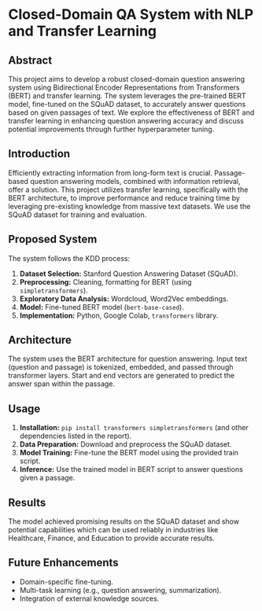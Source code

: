 # Closed-Domain QA System with NLP and Transfer Learning 
## Abstract
This project aims to develop a robust closed-domain question answering system using Bidirectional Encoder Representations from Transformers (BERT) and transfer learning. The system leverages the pre-trained BERT model, fine-tuned on the SQuAD dataset, to accurately answer questions based on given passages of text.  We explore the effectiveness of BERT and transfer learning in enhancing question answering accuracy and discuss potential improvements through further hyperparameter tuning.

## Introduction
Efficiently extracting information from long-form text is crucial. Passage-based question answering models, combined with information retrieval, offer a solution.  This project utilizes transfer learning, specifically with the BERT architecture, to improve performance and reduce training time by leveraging pre-existing knowledge from massive text datasets. We use the SQuAD dataset for training and evaluation.

## Proposed System
The system follows the KDD process:

1. **Dataset Selection:** Stanford Question Answering Dataset (SQuAD).
2. **Preprocessing:** Cleaning, formatting for BERT (using `simpletransformers`).
3. **Exploratory Data Analysis:** Wordcloud, Word2Vec embeddings.
4. **Model:** Fine-tuned BERT model (`bert-base-cased`).
5. **Implementation:** Python, Google Colab, `transformers` library.

## Architecture
The system uses the BERT architecture for question answering. Input text (question and passage) is tokenized, embedded, and passed through transformer layers. Start and end vectors are generated to predict the answer span within the passage.

## Usage
1. **Installation:** `pip install transformers simpletransformers` (and other dependencies listed in the report).
2. **Data Preparation:**  Download and preprocess the SQuAD dataset.
3. **Model Training:** Fine-tune the BERT model using the provided train script.
4. **Inference:**  Use the trained model in BERT script to answer questions given a passage.


## Results
The model achieved promising results on the SQuAD dataset and show potential capabilities which can be used reliably in industries like Healthcare, Finance, and Education to provide accurate results.

## Future Enhancements
* Domain-specific fine-tuning.
* Multi-task learning (e.g., question answering, summarization).
* Integration of external knowledge sources.
